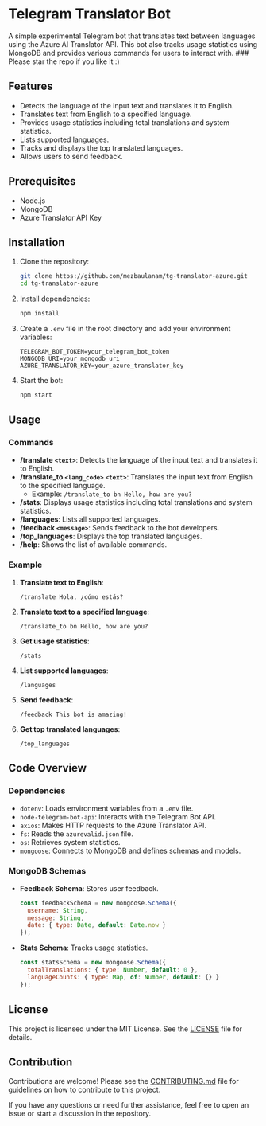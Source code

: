 # Telegram Translator Bot

A simple experimental Telegram bot that translates text between languages using the Azure AI Translator API. This bot also tracks usage statistics using MongoDB and provides various commands for users to interact with.
    ### Please star the repo if you like it :)
## Features

- Detects the language of the input text and translates it to English.
- Translates text from English to a specified language.
- Provides usage statistics including total translations and system statistics.
- Lists supported languages.
- Tracks and displays the top translated languages.
- Allows users to send feedback.

## Prerequisites

- Node.js
- MongoDB
- Azure Translator API Key

## Installation

1. Clone the repository:
    ```sh
    git clone https://github.com/mezbaulanam/tg-translator-azure.git
    cd tg-translator-azure
    ```

2. Install dependencies:
    ```sh
    npm install
    ```

3. Create a `.env` file in the root directory and add your environment variables:
    ```env
    TELEGRAM_BOT_TOKEN=your_telegram_bot_token
    MONGODB_URI=your_mongodb_uri
    AZURE_TRANSLATOR_KEY=your_azure_translator_key
    ```

4. Start the bot:
    ```sh
    npm start
    ```


## Usage

### Commands

- **/translate `<text>`**: Detects the language of the input text and translates it to English.
- **/translate_to `<lang_code>` `<text>`**: Translates the input text from English to the specified language.
  - Example: `/translate_to bn Hello, how are you?`
- **/stats**: Displays usage statistics including total translations and system statistics.
- **/languages**: Lists all supported languages.
- **/feedback `<message>`**: Sends feedback to the bot developers.
- **/top_languages**: Displays the top translated languages.
- **/help**: Shows the list of available commands.

### Example

1. **Translate text to English**:
    ```
    /translate Hola, ¿cómo estás?
    ```

2. **Translate text to a specified language**:
    ```
    /translate_to bn Hello, how are you?
    ```

3. **Get usage statistics**:
    ```
    /stats
    ```

4. **List supported languages**:
    ```
    /languages
    ```

5. **Send feedback**:
    ```
    /feedback This bot is amazing!
    ```

6. **Get top translated languages**:
    ```
    /top_languages
    ```

## Code Overview

### Dependencies

- `dotenv`: Loads environment variables from a `.env` file.
- `node-telegram-bot-api`: Interacts with the Telegram Bot API.
- `axios`: Makes HTTP requests to the Azure Translator API.
- `fs`: Reads the `azurevalid.json` file.
- `os`: Retrieves system statistics.
- `mongoose`: Connects to MongoDB and defines schemas and models.

### MongoDB Schemas

- **Feedback Schema**: Stores user feedback.
    ```javascript
    const feedbackSchema = new mongoose.Schema({
      username: String,
      message: String,
      date: { type: Date, default: Date.now }
    });
    ```

- **Stats Schema**: Tracks usage statistics.
    ```javascript
    const statsSchema = new mongoose.Schema({
      totalTranslations: { type: Number, default: 0 },
      languageCounts: { type: Map, of: Number, default: {} }
    });
    ```

## License

This project is licensed under the MIT License. See the [LICENSE](LICENSE) file for details.

## Contribution
Contributions are welcome! Please see the [CONTRIBUTING.md](CONTRIBUTING.md) file for guidelines on how to contribute to this project.

If you have any questions or need further assistance, feel free to open an issue or start a discussion in the repository.
